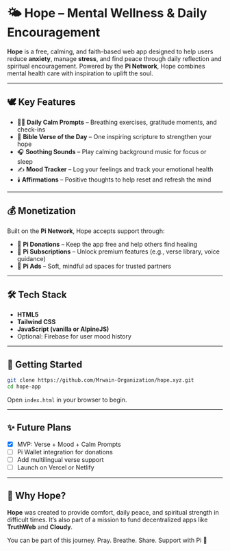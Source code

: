 # 🌤️ Hope – Mental Wellness & Daily Encouragement

**Hope** is a free, calming, and faith-based web app designed to help users reduce **anxiety**, manage **stress**, and find peace through daily reflection and spiritual encouragement. Powered by the **Pi Network**, Hope combines mental health care with inspiration to uplift the soul.

---

## 🕊️ Key Features

- 🧘‍♀️ **Daily Calm Prompts** – Breathing exercises, gratitude moments, and check-ins
- 📖 **Bible Verse of the Day** – One inspiring scripture to strengthen your hope
- 🎧 **Soothing Sounds** – Play calming background music for focus or sleep
- ✍️ **Mood Tracker** – Log your feelings and track your emotional health
- 🕯️ **Affirmations** – Positive thoughts to help reset and refresh the mind

---

## 💰 Monetization

Built on the **Pi Network**, Hope accepts support through:
- 🙏 **Pi Donations** – Keep the app free and help others find healing
- 🌱 **Pi Subscriptions** – Unlock premium features (e.g., verse library, voice guidance)
- 📢 **Pi Ads** – Soft, mindful ad spaces for trusted partners

---

## 🛠️ Tech Stack

- **HTML5**  
- **Tailwind CSS**  
- **JavaScript (vanilla or AlpineJS)**  
- Optional: Firebase for user mood history

---

## 🚀 Getting Started

```bash
git clone https://github.com/Mrwain-Organization/hope.xyz.git
cd hope-app
```

Open `index.html` in your browser to begin.

---

## ✨ Future Plans

- [x] MVP: Verse + Mood + Calm Prompts
- [ ] Pi Wallet integration for donations
- [ ] Add multilingual verse support
- [ ] Launch on Vercel or Netlify

---

## 🤍 Why Hope?

**Hope** was created to provide comfort, daily peace, and spiritual strength in difficult times. It’s also part of a mission to fund decentralized apps like **TruthWeb** and **Cloudy**.

You can be part of this journey. Pray. Breathe. Share. Support with Pi 💜
